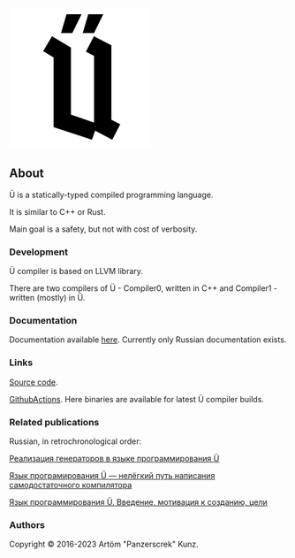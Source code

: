 ![](logo-Gebrochene-Grotesk.png)

## About

Ü is a statically-typed compiled programming language.

It is similar to C++ or Rust.

Main goal is a safety, but not with cost of verbosity.


### Development

Ü compiler is based on LLVM library.

There are two compilers of Ü - Compiler0, written in C++ and Compiler1 - written (mostly) in Ü.


### Documentation

Documentation available [here](https://u-00dc-sprache.readthedocs.io/ru/latest/contents.html).
Currently only Russian documentation exists.


### Links

[Source code](https://github.com/Panzerschrek/U-00DC-Sprache).

[GithubActions](https://github.com/Panzerschrek/U-00DC-Sprache/actions/workflows/main.yml).
Here binaries are available for latest Ü compiler builds.


### Related publications

Russian, in retrochronological order:

[Реализация генераторов в языке программирования Ü](https://habr.com/ru/articles/733088/)

[Язык програмирования Ü — нелёгкий путь написания самодостаточного компилятора](https://habr.com/ru/articles/580024/)

[Язык программирования Ü. Введение, мотивация к созданию, цели](https://habr.com/ru/articles/465553/)


### Authors

Copyright © 2016-2023 Artöm "Panzerscrek" Kunz.
